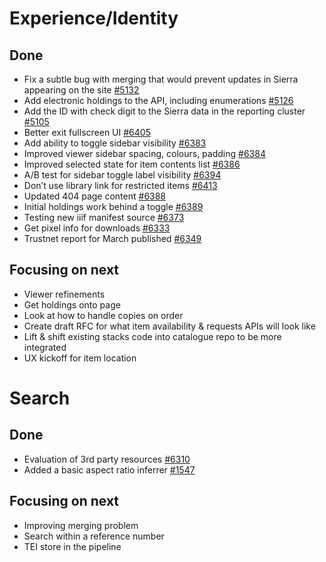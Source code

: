 # Experience/Identity
## Done
-	Fix a subtle bug with merging that would prevent updates in Sierra appearing on the site [#5132](https://github.com/wellcomecollection/platform/issues/5132)
-	Add electronic holdings to the API, including enumerations [#5126](https://github.com/wellcomecollection/platform/issues/5126)
-	Add the ID with check digit to the Sierra data in the reporting cluster [#5105](https://github.com/wellcomecollection/platform/issues/5105)
-	Better exit fullscreen UI [#6405](https://github.com/wellcomecollection/wellcomecollection.org/pull/6405)
-	Add ability to toggle sidebar visibility [#6383](https://github.com/wellcomecollection/wellcomecollection.org/pull/6383)
-	Improved viewer sidebar spacing, colours, padding [#6384](https://github.com/wellcomecollection/wellcomecollection.org/pull/6384)
-	Improved selected state for item contents list [#6386](https://github.com/wellcomecollection/wellcomecollection.org/pull/6386)
-	A/B test for sidebar toggle label visibility [#6394](https://github.com/wellcomecollection/wellcomecollection.org/pull/6394)
-	Don’t use library link for restricted items [#6413](https://github.com/wellcomecollection/wellcomecollection.org/pull/6394)
-	Updated 404 page content [#6388](https://github.com/wellcomecollection/wellcomecollection.org/issues/6388)
-	Initial holdings work behind a toggle [#6389](https://github.com/wellcomecollection/wellcomecollection.org/pull/6389)
-	Testing new iiif manifest source [#6373](https://github.com/wellcomecollection/wellcomecollection.org/pull/6373)
-	Get pixel info for downloads [#6333](https://github.com/wellcomecollection/wellcomecollection.org/issues/6333)
-	Trustnet report for March published [#6349](https://github.com/wellcomecollection/wellcomecollection.org/issues/6349)

## Focusing on next
-	Viewer refinements 
-	Get holdings onto page 
-	Look at how to handle copies on order 
-	Create draft RFC for what item availability & requests APIs will look like 
-	Lift & shift existing stacks code into catalogue repo to be more integrated 
-	UX kickoff for item location  


# Search
## Done
-	Evaluation of 3rd party resources [#6310](https://github.com/wellcomecollection/wellcomecollection.org/issues/6310)
- Added a basic aspect ratio inferrer [#1547](https://github.com/wellcomecollection/catalogue/pull/1547)

## Focusing on next
-	Improving merging problem 
-	Search within a reference number 
-	TEI store in the pipeline
